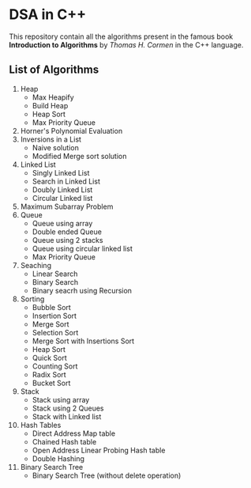 # DSA in C++

This repository contain all the algorithms present in the famous book **Introduction to Algorithms** by *Thomas H. Cormen* in the C++ language.

## List of Algorithms
1. Heap
    - Max Heapify
    - Build Heap
    - Heap Sort
    - Max Priority Queue
2. Horner's Polynomial Evaluation
3. Inversions in a List
    - Naive solution
    - Modified Merge sort solution
4. Linked List
    - Singly Linked List
    - Search in Linked List
    - Doubly Linked List
    - Circular Linked list
5. Maximum Subarray Problem
6. Queue
    - Queue using array
    - Double ended Queue
    - Queue using 2 stacks
    - Queue using circular linked list
    - Max Priority Queue
7. Seaching
    - Linear Search
    - Binary Search
    - Binary seacrh using Recursion
8. Sorting
    - Bubble Sort
    - Insertion Sort
    - Merge Sort
    - Selection Sort
    - Merge Sort with Insertions Sort
    - Heap Sort
    - Quick Sort
    - Counting Sort
    - Radix Sort
    - Bucket Sort
9. Stack
    - Stack using array
    - Stack using 2 Queues
    - Stack with Linked list
10. Hash Tables
    - Direct Address Map table
    - Chained Hash table
    - Open Address Linear Probing Hash table
    - Double Hashing
11. Binary Search Tree
    - Binary Search Tree (without delete operation)